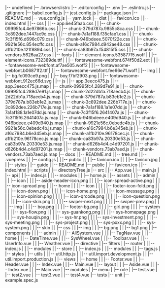 |-- undefined
    |-- .browserslistrc
    |-- .editorconfig
    |-- .env
    |-- .eslintrc.js
    |-- .gitignore
    |-- babel.config.js
    |-- jest.config.js
    |-- package.json
    |-- README.md
    |-- vue.config.js
    |-- yarn.lock
    |-- dist
    |   |-- favicon.ico
    |   |-- index.html
    |   |-- css
    |   |   |-- app.6e45faab.css
    |   |   |-- chunk-09995fc4.4e97866b.css
    |   |   |-- chunk-379d787a.9855c8ca.css
    |   |   |-- chunk-3c892dee.1447ac9c.css
    |   |   |-- chunk-7a1af188.f35cfae1.css
    |   |   |-- chunk-7c3f15f6.d696c079.css
    |   |   |-- chunk-946bdeee.5070f22e.css
    |   |   |-- chunk-9921e56c.854ecffc.css
    |   |   |-- chunk-a16c7984.d942ae48.css
    |   |   |-- chunk-a1fb210e.121f8894.css
    |   |   |-- chunk-ca83b97a.f54815f5.css
    |   |   |-- chunk-vendors.5626aa27.css
    |   |-- fonts
    |   |   |-- element-icons.535877f5.woff
    |   |   |-- element-icons.732389de.ttf
    |   |   |-- fontawesome-webfont.674f50d2.eot
    |   |   |-- fontawesome-webfont.af7ae505.woff2
    |   |   |-- fontawesome-webfont.b06871f2.ttf
    |   |   |-- fontawesome-webfont.fee66e71.woff
    |   |-- img
    |   |   |-- bg.fc093ce9.png
    |   |   |-- boy.f7bf2903.png
    |   |   |-- fontawesome-webfont.912ec66d.svg
    |   |-- js
    |       |-- app.3eecc475.js
    |       |-- app.3eecc475.js.map
    |       |-- chunk-09995fc4.289d7e91.js
    |       |-- chunk-09995fc4.289d7e91.js.map
    |       |-- chunk-2d22db1a.718aecb4.js
    |       |-- chunk-2d22db1a.718aecb4.js.map
    |       |-- chunk-379d787a.b83eb1e2.js
    |       |-- chunk-379d787a.b83eb1e2.js.map
    |       |-- chunk-3c892dee.226b717e.js
    |       |-- chunk-3c892dee.226b717e.js.map
    |       |-- chunk-7a1af188.1a1e07dd.js
    |       |-- chunk-7a1af188.1a1e07dd.js.map
    |       |-- chunk-7c3f15f6.2641407a.js
    |       |-- chunk-7c3f15f6.2641407a.js.map
    |       |-- chunk-946bdeee.e409d940.js
    |       |-- chunk-946bdeee.e409d940.js.map
    |       |-- chunk-9921e56c.0ebedc4b.js
    |       |-- chunk-9921e56c.0ebedc4b.js.map
    |       |-- chunk-a16c7984.b6e345eb.js
    |       |-- chunk-a16c7984.b6e345eb.js.map
    |       |-- chunk-a1fb210e.96178cec.js
    |       |-- chunk-a1fb210e.96178cec.js.map
    |       |-- chunk-ca83b97a.20330e53.js
    |       |-- chunk-ca83b97a.20330e53.js.map
    |       |-- chunk-d626b4d4.c4d97201.js
    |       |-- chunk-d626b4d4.c4d97201.js.map
    |       |-- chunk-vendors.73ab7aed.js
    |       |-- chunk-vendors.73ab7aed.js.map
    |-- docs
    |   |-- README.md
    |   |-- tree.md
    |   |-- .vuepress
    |   |   |-- config.js
    |   |   |-- public
    |   |   |   |-- favicon.ico
    |   |   |   |-- favicon.jpg
    |   |   |-- styles
    |   |-- guide
    |       |-- README.md
    |-- public
    |   |-- favicon.ico
    |   |-- index.html
    |-- scripts
    |   |-- directoryTree.js
    |-- src
    |   |-- App.vue
    |   |-- main.js
    |   |-- api
    |   |   |-- index.js
    |   |   |-- modules
    |   |       |-- home.js
    |   |-- assets
    |   |   |-- admin
    |   |   |   |-- icon
    |   |   |       |-- aside-header-icon.png
    |   |   |       |-- icon-spread-active.png
    |   |   |       |-- icon-spread.png
    |   |   |-- home
    |   |   |   |-- icon
    |   |   |   |   |-- footer-icon-fold.png
    |   |   |   |   |-- icon-down.png
    |   |   |   |   |-- icon-home.png
    |   |   |   |   |-- icon-message.png
    |   |   |   |   |-- icon-opinion.png
    |   |   |   |   |-- icon-qrcode.png
    |   |   |   |   |-- icon-question.png
    |   |   |   |   |-- icon-skin.png
    |   |   |   |   |-- swiper-next.png
    |   |   |   |   |-- swiper-prev.png
    |   |   |   |-- img
    |   |   |       |-- boy.png
    |   |   |       |-- footer-bg.png
    |   |   |       |-- girl.png
    |   |   |       |-- system
    |   |   |           |-- sys-flow.png
    |   |   |           |-- sys-guankong.png
    |   |   |           |-- sys-homepage.png
    |   |   |           |-- sys-houqin.png
    |   |   |           |-- sys-hr.png
    |   |   |           |-- sys-investment.png
    |   |   |           |-- sys-meeting.png
    |   |   |           |-- sys-project.png
    |   |   |           |-- sys-pxxx.png
    |   |   |           |-- sys-system.png
    |   |   |-- skin
    |   |       |-- css
    |   |       |-- img
    |   |           |-- bg.png
    |   |           |-- bg1.png
    |   |-- components
    |   |   |-- admin
    |   |   |   |-- AllSystem.vue
    |   |   |   |-- TagNav.vue
    |   |   |-- home
    |   |       |-- DateTime.vue
    |   |       |-- SysWheel.vue
    |   |       |-- Toolbar.vue
    |   |       |-- UserInfo.vue
    |   |       |-- Weather.vue
    |   |-- directive
    |   |-- filters
    |   |-- router
    |   |   |-- index.js
    |   |   |-- modules
    |   |-- store
    |   |   |-- index.js
    |   |   |-- modules
    |   |       |-- tags.js
    |   |-- styles
    |   |-- utils
    |   |   |-- util.http.js
    |   |   |-- util.import.development.js
    |   |   |-- util.import.production.js
    |   |-- views
    |       |-- home
    |       |   |-- Footer.vue
    |       |   |-- Header.vue
    |       |   |-- Index.vue
    |       |   |-- Main.vue
    |       |-- layout
    |       |   |-- Aside.vue
    |       |   |-- Index.vue
    |       |   |-- Main.vue
    |       |-- modules
    |           |-- menu
    |           |-- role
    |               |-- test.vue
    |               |-- test2.vue
    |               |-- test3.vue
    |               |-- test4.vue
    |-- tests
        |-- unit
            |-- example.spec.js
